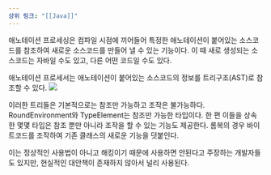 ```yaml
---
상위 링크: "[[Java]]"
---
```

애노테이션 프로세싱은 컴파일 시점에 끼어들어 특정한 애노테이션이 붙어있는 소스코드를 참조하여 새로운 소스코드를 만들어 낼 수 있는 기능이다. 이 때 새로 생성되는 소스코드는 자바일 수도 있고, 다른 어떤 코드일 수도 있다.

애노테이션 프로세서는 애노테이션이 붙어있는 소스코드의 정보를 트리구조(AST)로 참조할 수 있다.
![](https://i.imgur.com/kte8gbz.png)

이러한 트리들은 기본적으로는 참조만 가능하고 조작은 불가능하다. RoundEnvironment와 TypeElement는 참조만 가능한 타입이다. 한 편 이들을 상속한 몇몇 타입은 참조 뿐만 아니라 조작을 할 수 있는 기능도 제공한다. 롬복의 경우 바이트코드를 조작하여 기존 클래스의 새로운 기능을 덧붙인다.

이는 정상적인 사용법이 아니고 해킹이기 때문에 사용하면 안된다고 주장하는 개발자들도 있지만, 현실적인 대안책이 존재하지 않아서 널리 사용된다.